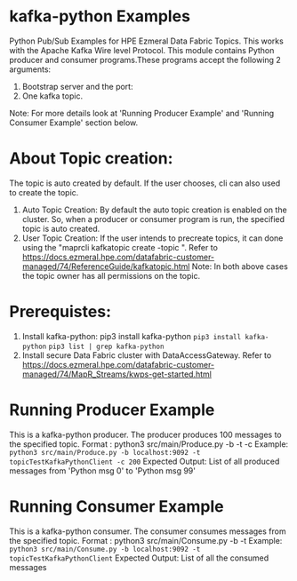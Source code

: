 # kafka-python Examples
Python Pub/Sub Examples for HPE Ezmeral Data Fabric Topics. This works with the Apache Kafka Wire level Protocol. 
This module contains Python producer and consumer programs.These programs accept the following 2 arguments:
1. Bootstrap server and the port: <DataAccessGateway ip address or hostname: port> 
2. One kafka topic.

Note: For more details look at 'Running Producer Example' and 'Running Consumer Example' section below.

# About Topic creation: 
The topic is auto created by default. If the user chooses, cli can also used to create the topic.
1. Auto Topic Creation: By default the auto topic creation is enabled on the cluster. So, when a producer or consumer program is run, the specified topic is auto created. 
2. User Topic Creation: If the user intends to precreate topics, it can done using the "maprcli kafkatopic create -topic <topicname>". Refer to https://docs.ezmeral.hpe.com/datafabric-customer-managed/74/ReferenceGuide/kafkatopic.html
Note: In both above cases the topic owner has all permissions on the topic.


# Prerequistes: 
1. Install kafka-python: pip3 install kafka-python
`pip3 install kafka-python`
`pip3 list | grep kafka-python`
2. Install secure Data Fabric cluster with DataAccessGateway. Refer to https://docs.ezmeral.hpe.com/datafabric-customer-managed/74/MapR_Streams/kwps-get-started.html

# Running Producer Example
This is a kafka-python producer. The producer produces 100 messages to the specified topic.
Format : python3 src/main/Produce.py -b <bootstrap server: port> -t <one topicname> -c <number of messages>
Example: `python3 src/main/Produce.py -b localhost:9092 -t topicTestKafkaPythonClient -c 200`
Expected Output: List of all produced messages from 'Python msg 0' to 'Python msg 99'

# Running Consumer Example
This is a kafka-python consumer. The consumer consumes messages from the specified topic.
Format : python3 src/main/Consume.py -b <bootstrap server: port> -t <one topicname>
Example: `python3 src/main/Consume.py -b localhost:9092 -t topicTestKafkaPythonClient`
Expected Output: List of all the consumed messages


